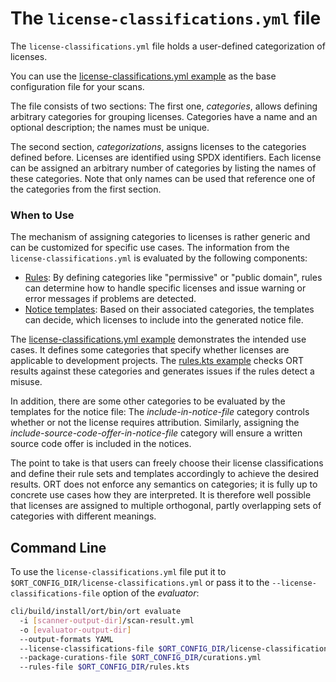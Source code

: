 # The `license-classifications.yml` file

The `license-classifications.yml` file holds a user-defined categorization of licenses.

You can use the [license-classifications.yml example](../examples/license-classifications.yml) as the base configuration
file for your scans.

The file consists of two sections: The first one, _categories_, allows defining arbitrary categories for grouping
licenses. Categories have a name and an optional description; the names must be unique.

The second section, _categorizations_, assigns licenses to the categories defined before. Licenses are identified
using SPDX identifiers. Each license can be assigned an arbitrary number of categories by listing the names of these
categories. Note that only names can be used that reference one of the categories from the first section.

### When to Use

The mechanism of assigning categories to licenses is rather generic and can be customized for specific use cases.
The information from the `license-classifications.yml` is evaluated by the following components:

* [Rules](file-rules-kts.md): By defining categories like "permissive" or "public domain", rules can determine how
  to handle specific licenses and issue warning or error messages if problems are detected.
* [Notice templates](notice-templates.md): Based on their associated categories, the templates can decide, which
  licenses to include into the generated notice file.

The [license-classifications.yml example](../examples/license-classifications.yml) demonstrates the intended use
cases. It defines some categories that specify whether licenses are applicable to development projects. The
[rules.kts example](../examples/rules.kts) checks ORT results against these categories and generates issues if the
rules detect a misuse.

In addition, there are some other categories to be evaluated by the templates for the notice file: The
*include-in-notice-file* category controls whether or not the license requires attribution. Similarly, assigning the
*include-source-code-offer-in-notice-file* category will ensure a written source code offer is included in the notices.

The point to take is that users can freely choose their license classifications and define their rule sets and
templates accordingly to achieve the desired results. ORT does not enforce any semantics on categories; it is fully
up to concrete use cases how they are interpreted. It is therefore well possible that licenses are assigned to
multiple orthogonal, partly overlapping sets of categories with different meanings.

## Command Line

To use the `license-classifications.yml` file put it to `$ORT_CONFIG_DIR/license-classifications.yml` or pass it to the
`--license-classifications-file` option of the _evaluator_:

```bash
cli/build/install/ort/bin/ort evaluate
  -i [scanner-output-dir]/scan-result.yml
  -o [evaluator-output-dir]
  --output-formats YAML
  --license-classifications-file $ORT_CONFIG_DIR/license-classifications.yml
  --package-curations-file $ORT_CONFIG_DIR/curations.yml
  --rules-file $ORT_CONFIG_DIR/rules.kts
```
